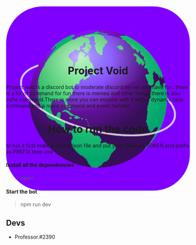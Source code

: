 ﻿<p align="center" style="height:120px">
<img src="./static/logo.png" style="border-radius:100px;"/>
</p>

<h1 align="center">Project Void</h1>
<p align="">Project void is a discord bot to moderate discord server and have fun. there is a lot of command for fun there is memes and other things there is also nsfw command.There is more you can explore with it with a dynamic help command and a noice command and event handler</p>

<h1 align="center">How to run the code</h1>
<p>to run it first make a config.json file and put your token as TOKEN and prefix as PREFIX then use</p>

#### Install all the dependencies

>npm i
#### Start the bot

> npm run dev

## Devs
<ul>
<li>Professor.#2390</li>
</ul>
